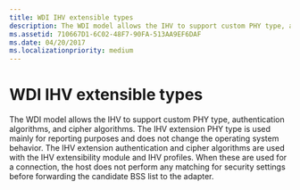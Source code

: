 ```yaml
---
title: WDI IHV extensible types
description: The WDI model allows the IHV to support custom PHY type, authentication algorithms, and cipher algorithms.
ms.assetid: 710667D1-6C02-48F7-90FA-513AA9EF6DAF
ms.date: 04/20/2017
ms.localizationpriority: medium
---
```


# WDI IHV extensible types


The WDI model allows the IHV to support custom PHY type, authentication algorithms, and cipher algorithms. The IHV extension PHY type is used mainly for reporting purposes and does not change the operating system behavior. The IHV extension authentication and cipher algorithms are used with the IHV extensibility module and IHV profiles. When these are used for a connection, the host does not perform any matching for security settings before forwarding the candidate BSS list to the adapter.

 

 





